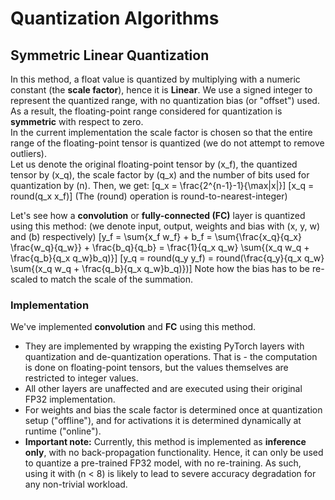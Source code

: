 # Quantization Algorithms

## Symmetric Linear Quantization

In this method, a float value is quantized by multiplying with a numeric constant (the **scale factor**), hence it is **Linear**. We use a signed integer to represent the quantized range, with no quantization bias (or "offset") used. As a result, the floating-point range considered for quantization is **symmetric** with respect to zero.  
In the current implementation the scale factor is chosen so that the entire range of the floating-point tensor is quantized (we do not attempt to remove outliers).  
Let us denote the original floating-point tensor by \(x_f\), the quantized tensor by \(x_q\), the scale factor by \(q_x\) and the number of bits used for quantization by \(n\). Then, we get:
\[q_x = \frac{2^{n-1}-1}{\max|x|}\]
\[x_q = round(q_x x_f)\]
(The \(round\) operation is round-to-nearest-integer)  
  
Let's see how a **convolution** or **fully-connected (FC)** layer is quantized using this method: (we denote input, output, weights and bias with  \(x, y, w\) and \(b\) respectively)
\[y_f = \sum{x_f w_f} + b_f = \sum{\frac{x_q}{q_x} \frac{w_q}{q_w}} + \frac{b_q}{q_b} = \frac{1}{q_x q_w} \sum{(x_q w_q + \frac{q_b}{q_x q_w}b_q)}\]
\[y_q = round(q_y y_f) = round(\frac{q_y}{q_x q_w} \sum{(x_q w_q + \frac{q_b}{q_x q_w}b_q)})\]
Note how the bias has to be re-scaled to match the scale of the summation.

### Implementation
We've implemented **convolution** and **FC** using this method.  

- They are implemented by wrapping the existing PyTorch layers with quantization and de-quantization operations. That is - the computation is done on floating-point tensors, but the values themselves are restricted to integer values.  
- All other layers are unaffected and are executed using their original FP32 implementation.  
- For weights and bias the scale factor is determined once at quantization setup ("offline"), and for activations it is determined dynamically at runtime ("online").  
- **Important note:** Currently, this method is implemented as **inference only**, with no back-propagation functionality. Hence, it can only be used to quantize a pre-trained FP32 model, with no re-training. As such, using it with \(n < 8\) is likely to lead to severe accuracy degradation for any non-trivial workload.